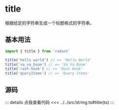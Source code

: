 # title

根据给定的字符串生成一个标题格式的字符串。

## 基本用法

```ts
import { title } from 'radash'

title('hello world') // => 'Hello World'
title('va_va_boom') // => 'Va Va Boom'
title('root-hook') // => 'Root Hook'
title('queryItems') // => 'Query Items'
```

## 源码

::: details 点我查看代码
<<< ../../src/string.ts#title{ts}
:::

